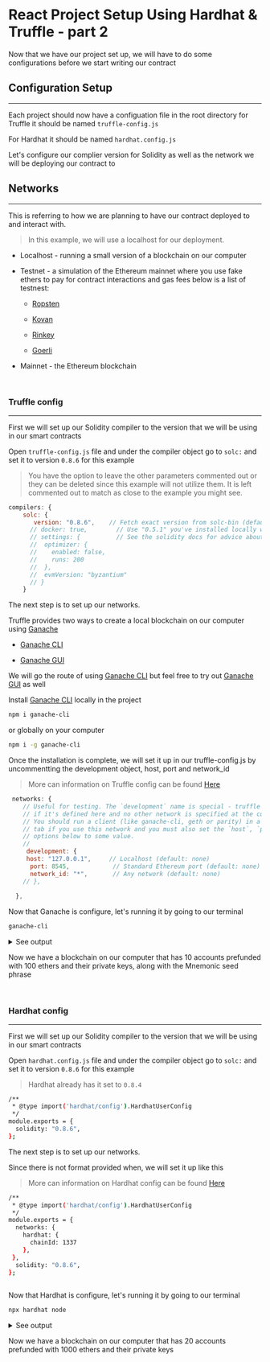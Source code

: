 # React Project Setup Using Hardhat & Truffle - part 2

Now that we have our project set up, we will have to do some configurations before we start writing our contract

## Configuration Setup

---

Each project should now have a configuation file in the root directory
for Truffle it should be named ```truffle-config.js```

For Hardhat it should be named ```hardhat.config.js```

Let's configure our complier version for Solidity as well as the network we will be deploying our contract to

## Networks

---
This is referring to how we are planning to have our contract deployed to and interact with.

>In this example, we will use a localhost for our deployment.

* Localhost - running a small version of a blockchain on our computer

* Testnet - a simulation of the Ethereum mainnet where you use fake ethers to pay for contract interactions and gas fees below is a list of testnest:

  * [Ropsten](https://faucet.ropsten.be/)

  * [Kovan](https://github.com/kovan-testnet)

  * [Rinkey](https://faucet.rinkeby.io/)

  * [Goerli](https://goerli.net/)

* Mainnet - the Ethereum blockchain

<br>

### Truffle config

---

First we will set up our Solidity compiler to the version that we will be using in our smart contracts

Open ```truffle-config.js``` file and under the compiler object go to ```solc:``` and set it to version ```0.8.6``` for this example

>You have the option to leave the other parameters commented out or they can be deleted since this example will not utilize them. It is left commented out to match as close to the example you might see.

```js
compilers: {
    solc: {
       version: "0.8.6",    // Fetch exact version from solc-bin (default: truffle's version)
      // docker: true,        // Use "0.5.1" you've installed locally with docker (default: false)
      // settings: {          // See the solidity docs for advice about optimization and evmVersion
      //  optimizer: {
      //    enabled: false,
      //    runs: 200
      //  },
      //  evmVersion: "byzantium"
      // }
    }
```

The next step is to set up our networks.

 Truffle provides two ways to create a local blockchain on our computer using [Ganache](https://www.trufflesuite.com/ganache)

* [Ganache CLI](https://github.com/trufflesuite/ganache-cli-archive)

* [Ganache GUI](https://www.trufflesuite.com/ganache)

We will go the route of using [Ganache CLI](https://github.com/trufflesuite/ganache-cli-archive) but feel free to try out [Ganache GUI](https://www.trufflesuite.com/ganache) as well

Install [Ganache CLI](https://github.com/trufflesuite/ganache-cli-archive) locally in the project

```sh
npm i ganache-cli
```

or globally on your computer

```sh
npm i -g ganache-cli
```

Once the installation is complete, we will set it up in our truffle-config.js by uncommentting the development object, host, port and network_id

>More can information on Truffle config can be found [Here](https://hardhat.org/config/)

```js
 networks: {
    // Useful for testing. The `development` name is special - truffle uses it by default
    // if it's defined here and no other network is specified at the command line.
    // You should run a client (like ganache-cli, geth or parity) in a separate terminal
    // tab if you use this network and you must also set the `host`, `port` and `network_id`
    // options below to some value.
    //
     development: {
     host: "127.0.0.1",     // Localhost (default: none)
      port: 8545,            // Standard Ethereum port (default: none)
      network_id: "*",       // Any network (default: none)
    // },
    
  },
```

Now that Ganache is configure, let's running it by going to our terminal

```sh
ganache-cli
```

<details> <summary>See output</summary>

```sh
Ganache CLI v6.12.2 (ganache-core: 2.13.2)

Available Accounts
==================
(0) 0x969bA70Cfe0C4F008420Fe8f3692a0E38F1651C7 (100 ETH)
(1) 0xcF284112963B78a15b7e4EbCcc4D0C375c7b7220 (100 ETH)
(2) 0x0aFb5969722AE021327B0bBA1BA9587aa990D7Ba (100 ETH)
(3) 0xF20419183d1b0de9cb95157A5fB7963625C85C7a (100 ETH)
(4) 0x8978E1f007f2Bb3C3baFB128575bD0706814E92E (100 ETH)
(5) 0xac5e8CD2A98a817b7D98870F3Bf1C879Eb3d3412 (100 ETH)
(6) 0xd684A1491adf5ad35d41e01b075e9c686d4af646 (100 ETH)
(7) 0x173eDC61f16734e6a62c02ACE582fD482074Daa3 (100 ETH)
(8) 0x8bA9684605E43f43CBcf7E834D8C0ab0AcF6CEcF (100 ETH)
(9) 0x926555b830c813C295137F461A972Ffe585dFBCC (100 ETH)

Private Keys
==================
(0) 0xc9822f6c7e9381cd8d22f2c6511368cf52039f7639e8000f9dc5d644e1fc470a
(1) 0xfa7161d4edd38f2e3f06f328333cda93de7cf39b23e736203152a945eb890c5b
(2) 0x3a923aaf69c4a2df7d4864e5a095d81a599732bb8a581ffe29bc0eac1b1e927e
(3) 0x1d9260184f297d12dcb20478c8f2606b87a7c21f6d4701df8dac381d878b6083
(4) 0xb48aa648f5a61c0980a1d14732cfe607d35906fa7b557d547d54839d60da2052
(5) 0x6cb1a078df151e83fc5d223dbf3a4276e977b2a6a6bd1664e3b750ed25fe0cd8
(6) 0xcd7d45a3dc279a2cde51aae947eb1c825a03ecbc2586d9ee148d1f6f8bd7be92
(7) 0x725b39ecf104da56d9038d7760bbf6bb5463f53197a1603cb74344cdc9129597
(8) 0x51f7bfaf19b66435dc24bd83c765779d403c94f0073eb484b35cf50b97b90810
(9) 0xfda751b7fda95c79f258f8a464dc5a2db1521a8e32f04b27f7735e521bfd3664

HD Wallet
==================
Mnemonic:      history element nuclear valve good west century obscure indoor during crime genius
Base HD Path:  m/44'/60'/0'/0/{account_index}

Gas Price
==================
20000000000

Gas Limit
==================
6721975

Call Gas Limit
==================
9007199254740991

```

</details>

Now we have a blockchain on our computer that has 10 accounts prefunded with 100 ethers and their private keys, along with the Mnemonic seed phrase

<br>

### Hardhat config

---

First we will set up our Solidity compiler to the version that we will be using in our smart contracts

Open ```hardhat.config.js``` file and under the compiler object go to ```solc:``` and set it to version ```0.8.6``` for this example

>Hardhat already has it set to ```0.8.4```

```sh
/**
 * @type import('hardhat/config').HardhatUserConfig
 */
module.exports = {
  solidity: "0.8.6",
};
```

The next step is to set up our networks.

Since there is not format provided when, we will set it up like this

>More can information on Hardhat config can be found [Here](https://hardhat.org/config/)

```sh
/**
 * @type import('hardhat/config').HardhatUserConfig
 */
module.exports = {
  networks: {
    hardhat: {
      chainId: 1337
    },
 },
  solidity: "0.8.6",
};
 
```

Now that Hardhat is configure, let's running it by going to our terminal

```sh
npx hardhat node
```

<details> <summary>See output</summary>

```sh

Started HTTP and WebSocket JSON-RPC server at http://127.0.0.1:8545/

Accounts
========
Account #0: 0xf39fd6e51aad88f6f4ce6ab8827279cfffb92266 (10000 ETH)
Private Key: 0xac0974bec39a17e36ba4a6b4d238ff944bacb478cbed5efcae784d7bf4f2ff80

Account #1: 0x70997970c51812dc3a010c7d01b50e0d17dc79c8 (10000 ETH)
Private Key: 0x59c6995e998f97a5a0044966f0945389dc9e86dae88c7a8412f4603b6b78690d

Account #2: 0x3c44cdddb6a900fa2b585dd299e03d12fa4293bc (10000 ETH)
Private Key: 0x5de4111afa1a4b94908f83103eb1f1706367c2e68ca870fc3fb9a804cdab365a

Account #3: 0x90f79bf6eb2c4f870365e785982e1f101e93b906 (10000 ETH)
Private Key: 0x7c852118294e51e653712a81e05800f419141751be58f605c371e15141b007a6

Account #4: 0x15d34aaf54267db7d7c367839aaf71a00a2c6a65 (10000 ETH)
Private Key: 0x47e179ec197488593b187f80a00eb0da91f1b9d0b13f8733639f19c30a34926a

Account #5: 0x9965507d1a55bcc2695c58ba16fb37d819b0a4dc (10000 ETH)
Private Key: 0x8b3a350cf5c34c9194ca85829a2df0ec3153be0318b5e2d3348e872092edffba

Account #6: 0x976ea74026e726554db657fa54763abd0c3a0aa9 (10000 ETH)
Private Key: 0x92db14e403b83dfe3df233f83dfa3a0d7096f21ca9b0d6d6b8d88b2b4ec1564e

Account #7: 0x14dc79964da2c08b23698b3d3cc7ca32193d9955 (10000 ETH)
Private Key: 0x4bbbf85ce3377467afe5d46f804f221813b2bb87f24d81f60f1fcdbf7cbf4356

Account #8: 0x23618e81e3f5cdf7f54c3d65f7fbc0abf5b21e8f (10000 ETH)
Private Key: 0xdbda1821b80551c9d65939329250298aa3472ba22feea921c0cf5d620ea67b97

Account #9: 0xa0ee7a142d267c1f36714e4a8f75612f20a79720 (10000 ETH)
Private Key: 0x2a871d0798f97d79848a013d4936a73bf4cc922c825d33c1cf7073dff6d409c6

Account #10: 0xbcd4042de499d14e55001ccbb24a551f3b954096 (10000 ETH)
Private Key: 0xf214f2b2cd398c806f84e317254e0f0b801d0643303237d97a22a48e01628897

Account #11: 0x71be63f3384f5fb98995898a86b02fb2426c5788 (10000 ETH)
Private Key: 0x701b615bbdfb9de65240bc28bd21bbc0d996645a3dd57e7b12bc2bdf6f192c82

Account #12: 0xfabb0ac9d68b0b445fb7357272ff202c5651694a (10000 ETH)
Private Key: 0xa267530f49f8280200edf313ee7af6b827f2a8bce2897751d06a843f644967b1

Account #13: 0x1cbd3b2770909d4e10f157cabc84c7264073c9ec (10000 ETH)
Private Key: 0x47c99abed3324a2707c28affff1267e45918ec8c3f20b8aa892e8b065d2942dd

Account #14: 0xdf3e18d64bc6a983f673ab319ccae4f1a57c7097 (10000 ETH)
Private Key: 0xc526ee95bf44d8fc405a158bb884d9d1238d99f0612e9f33d006bb0789009aaa

Account #15: 0xcd3b766ccdd6ae721141f452c550ca635964ce71 (10000 ETH)
Private Key: 0x8166f546bab6da521a8369cab06c5d2b9e46670292d85c875ee9ec20e84ffb61

Account #16: 0x2546bcd3c84621e976d8185a91a922ae77ecec30 (10000 ETH)
Private Key: 0xea6c44ac03bff858b476bba40716402b03e41b8e97e276d1baec7c37d42484a0

Account #17: 0xbda5747bfd65f08deb54cb465eb87d40e51b197e (10000 ETH)
Private Key: 0x689af8efa8c651a91ad287602527f3af2fe9f6501a7ac4b061667b5a93e037fd

Account #18: 0xdd2fd4581271e230360230f9337d5c0430bf44c0 (10000 ETH)
Private Key: 0xde9be858da4a475276426320d5e9262ecfc3ba460bfac56360bfa6c4c28b4ee0

Account #19: 0x8626f6940e2eb28930efb4cef49b2d1f2c9c1199 (10000 ETH)
Private Key: 0xdf57089febbacf7ba0bc227dafbffa9fc08a93fdc68e1e42411a14efcf23656e
```

</details>

Now we have a blockchain on our computer that has 20 accounts prefunded with 1000 ethers and their private keys